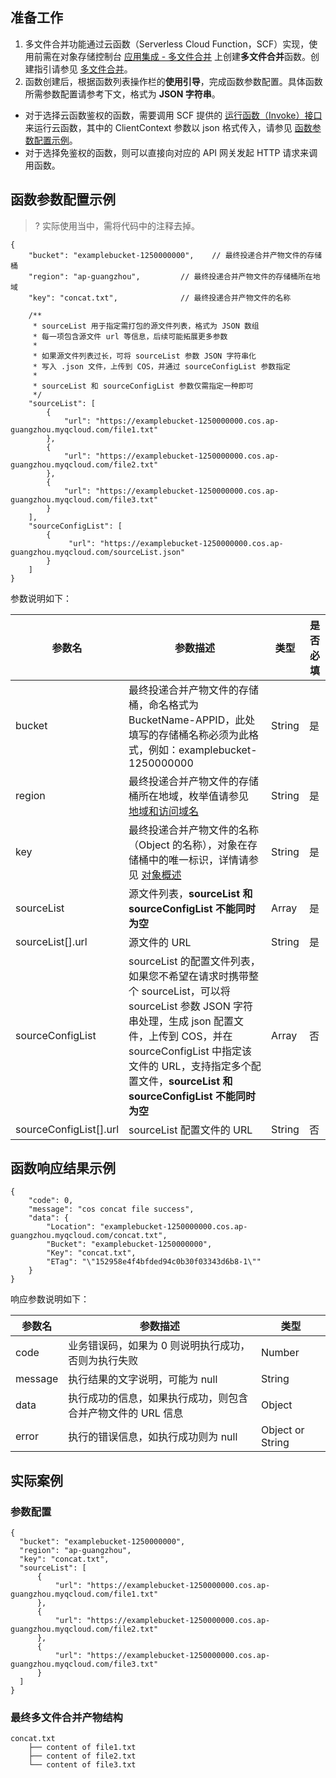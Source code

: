 ## 准备工作

1. 多文件合并功能通过云函数（Serverless Cloud Function，SCF）实现，使用前需在对象存储控制台  [应用集成 - 多文件合并](https://console.cloud.tencent.com/cos5/application/cosConcatFile) 上创建**多文件合并**函数。创建指引请参见  [多文件合并](https://cloud.tencent.com/document/product/436/60662)。
2. 函数创建后，根据函数列表操作栏的**使用引导**，完成函数参数配置。具体函数所需参数配置请参考下文，格式为 **JSON 字符串**。
 - 对于选择云函数鉴权的函数，需要调用 SCF 提供的 [运行函数（Invoke）接口](https://cloud.tencent.com/document/api/583/17243) 来运行云函数，其中的 ClientContext 参数以 json 格式传入，请参见 [函数参数配置示例](#1)。
 - 对于选择免鉴权的函数，则可以直接向对应的 API 网关发起 HTTP 请求来调用函数。


<span id=1></span>

## 函数参数配置示例

>? 实际使用当中，需将代码中的注释去掉。
>

```plaintext
{
    "bucket": "examplebucket-1250000000",    // 最终投递合并产物文件的存储桶
    "region": "ap-guangzhou",         // 最终投递合并产物文件的存储桶所在地域
    "key": "concat.txt",              // 最终投递合并产物文件的名称

    /**
     * sourceList 用于指定需打包的源文件列表，格式为 JSON 数组
     * 每一项包含源文件 url 等信息，后续可能拓展更多参数
     * 
     * 如果源文件列表过长，可将 sourceList 参数 JSON 字符串化
     * 写入 .json 文件，上传到 COS，并通过 sourceConfigList 参数指定
     * 
     * sourceList 和 sourceConfigList 参数仅需指定一种即可
     */
    "sourceList": [
        {
            "url": "https://examplebucket-1250000000.cos.ap-guangzhou.myqcloud.com/file1.txt"
        },
        {
            "url": "https://examplebucket-1250000000.cos.ap-guangzhou.myqcloud.com/file2.txt"
        },
        {
            "url": "https://examplebucket-1250000000.cos.ap-guangzhou.myqcloud.com/file3.txt"
        }
    ],
    "sourceConfigList": [
        {
             "url": "https://examplebucket-1250000000.cos.ap-guangzhou.myqcloud.com/sourceList.json"
        }
    ]
}
```

参数说明如下：

| 参数名                  | 参数描述                                                     | 类型    | 是否必填 |
| ----------------------- | ------------------------------------------------------------ | ------- | -------- |
| bucket                  | 最终投递合并产物文件的存储桶，命名格式为 BucketName-APPID，此处填写的存储桶名称必须为此格式，例如：examplebucket-1250000000 | String  | 是       |
| region                  | 最终投递合并产物文件的存储桶所在地域，枚举值请参见 [地域和访问域名](https://cloud.tencent.com/document/product/436/6224) | String  | 是       |
| key                     | 最终投递合并产物文件的名称（Object 的名称），对象在存储桶中的唯一标识，详情请参见 [对象概述](https://cloud.tencent.com/document/product/436/13324) | String  | 是       |
| sourceList              | 源文件列表，**sourceList 和 sourceConfigList 不能同时为空**  | Array   | 是       |
| sourceList[].url        | 源文件的 URL                                                 | String  | 是       |
| sourceConfigList        | sourceList 的配置文件列表，如果您不希望在请求时携带整个 sourceList，可以将 sourceList 参数 JSON 字符串处理，生成 json 配置文件，上传到 COS，并在 sourceConfigList 中指定该文件的 URL，支持指定多个配置文件，**sourceList 和 sourceConfigList 不能同时为空** | Array   | 否       |
| sourceConfigList[].url  | sourceList 配置文件的 URL                                    | String  | 否       |

## 函数响应结果示例
```plaintext
{
    "code": 0,
    "message": "cos concat file success",
    "data": {
        "Location": "examplebucket-1250000000.cos.ap-guangzhou.myqcloud.com/concat.txt",
        "Bucket": "examplebucket-1250000000",
        "Key": "concat.txt",
        "ETag": "\"152958e4f4bfded94c0b30f03343d6b8-1\""
    }
}
```

响应参数说明如下：

| 参数名  | 参数描述                                               | 类型             |
| ------- | ------------------------------------------------------ | ---------------- |
| code    | 业务错误码，如果为 0 则说明执行成功，否则为执行失败    | Number           |
| message | 执行结果的文字说明，可能为 null                        | String           |
| data    | 执行成功的信息，如果执行成功，则包含合并产物文件的 URL 信息 | Object           |
| error   | 执行的错误信息，如执行成功则为 null                    | Object or String |

## 实际案例



### 参数配置
```plaintext
{
  "bucket": "examplebucket-1250000000",
  "region": "ap-guangzhou",
  "key": "concat.txt",
  "sourceList": [
      {
          "url": "https://examplebucket-1250000000.cos.ap-guangzhou.myqcloud.com/file1.txt"
      },
      {
          "url": "https://examplebucket-1250000000.cos.ap-guangzhou.myqcloud.com/file2.txt"
      },
      {
          "url": "https://examplebucket-1250000000.cos.ap-guangzhou.myqcloud.com/file3.txt"
      }
  ]
}
```

### 最终多文件合并产物结构

```plaintext
concat.txt
    ├── content of file1.txt
    ├── content of file2.txt
    └── content of file3.txt
```
